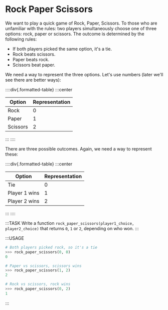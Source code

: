 # Rock Paper Scissors

We want to play a quick game of Rock, Paper, Scissors.
To those who are unfamiliar with the rules: two players simultaneously choose one of three options: rock, paper or scissors.
The outcome is determined by the following rules:

* If both players picked the same option, it's a tie.
* Rock beats scissors.
* Paper beats rock.
* Scissors beat paper.

We need a way to represent the three options.
Let's use numbers (later we'll see there are better ways):

::::div{.formatted-table}
:::center

| Option | Representation |
| ------ | -------------- |
| Rock | 0 |
| Paper | 1 |
| Scissors | 2 |

:::
::::

There are three possible outcomes.
Again, we need a way to represent these:

::::div{.formatted-table}
:::center

| Option | Representation |
| ------ | -------------- |
| Tie | 0 |
| Player 1 wins | 1 |
| Player 2 wins | 2 |

:::
::::

:::TASK
Write a function `rock_paper_scissors(player1_choice, player2_choice)` that returns `0`, `1` or `2`, depending on who won.
:::

:::USAGE

```python
# Both players picked rock, so it's a tie
>>> rock_paper_scissors(0, 0)
0

# Paper vs scissors, scissors wins
>>> rock_paper_scissors(1, 2)
2

# Rock vs scissors, rock wins
>>> rock_paper_scissors(0, 2)
1
```

:::
